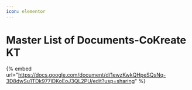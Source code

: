 ```yaml
---
icon: elementor
---
```


# Master List of Documents-CoKreate KT



{% embed url="https://docs.google.com/document/d/1ewzKwkQHpeSQsNq-3D8dwSu1TDk977lDKoEoJ3QL2PU/edit?usp=sharing" %}
